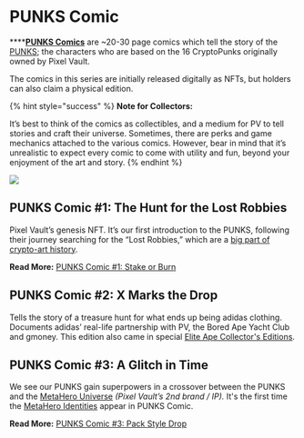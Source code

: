 # PUNKS Comic

****[**PUNKS Comics**](https://punkscomic.com/the-comics.html) are \~20-30 page comics which tell the story of the [PUNKS](16-punks.md); the characters who are based on the 16 CryptoPunks originally owned by Pixel Vault.

The comics in this series are initially released digitally as NFTs, but holders can also claim a physical edition.

{% hint style="success" %}
**Note for Collectors:**

It’s best to think of the comics as collectibles, and a medium for PV to tell stories and craft their universe. Sometimes, there are perks and game mechanics attached to the various comics. However, bear in mind that it’s unrealistic to expect every comic to come with utility and fun, beyond your enjoyment of the art and story.
{% endhint %}

![](<../../../../.gitbook/assets/PUNKS Comic 1-3 Covers>)

## PUNKS Comic #1: The Hunt for the Lost Robbies <a href="#1" id="1"></a>

Pixel Vault’s genesis NFT. It’s our first introduction to the PUNKS, following their journey searching for the “Lost Robbies,” which are a [big part of crypto-art history](https://editorial.superrare.com/2020/09/05/the-lost-robbies/).

**Read More:** [PUNKS Comic #1: Stake or Burn](../../../gamification/punks/comic1.md)

## PUNKS Comic #2: X Marks the Drop <a href="#2" id="2"></a>

Tells the story of a treasure hunt for what ends up being adidas clothing. Documents adidas’ real-life partnership with PV, the Bored Ape Yacht Club and gmoney. This edition also came in special [Elite Ape Collector's Editions](../../../gamification/punks/comic2.md).

## PUNKS Comic #3: A Glitch in Time <a href="#3" id="3"></a>

We see our PUNKS gain superpowers in a crossover between the PUNKS and the [MetaHero Universe](../../MHU/) _(Pixel Vault’s 2nd brand / IP)._ It's the first time the [MetaHero Identities](../../MHU/identities.md) appear in PUNKS Comic.

**Read More:** [PUNKS Comic #3: Pack Style Drop](../../../gamification/punks/comic3.md)
